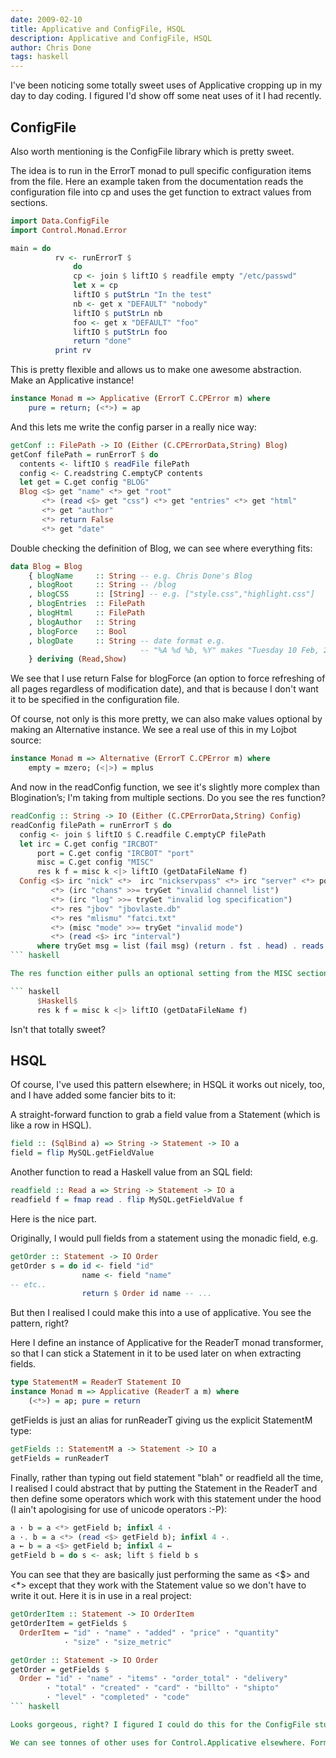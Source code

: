 ```yaml
---
date: 2009-02-10
title: Applicative and ConfigFile, HSQL
description: Applicative and ConfigFile, HSQL
author: Chris Done
tags: haskell
---
```



I've been noticing some totally sweet uses of Applicative cropping up in my day to day coding. I figured I'd show off some neat uses of it I had recently.

## ConfigFile

Also worth mentioning is the ConfigFile library which is pretty sweet.

The idea is to run in the ErrorT monad to pull specific configuration items from the file. Here an example taken from the documentation reads the configuration file into cp and uses the get function to extract values from sections.

``` haskell
import Data.ConfigFile
import Control.Monad.Error

main = do
          rv <- runErrorT $
              do
              cp <- join $ liftIO $ readfile empty "/etc/passwd"
              let x = cp
              liftIO $ putStrLn "In the test"
              nb <- get x "DEFAULT" "nobody"
              liftIO $ putStrLn nb
              foo <- get x "DEFAULT" "foo"
              liftIO $ putStrLn foo
              return "done"
          print rv
```

This is pretty flexible and allows us to make one awesome abstraction. Make an Applicative instance!

``` haskell
instance Monad m => Applicative (ErrorT C.CPError m) where
    pure = return; (<*>) = ap
```

And this lets me write the config parser in a really nice way:

``` haskell
getConf :: FilePath -> IO (Either (C.CPErrorData,String) Blog)
getConf filePath = runErrorT $ do
  contents <- liftIO $ readFile filePath
  config <- C.readstring C.emptyCP contents
  let get = C.get config "BLOG"
  Blog <$> get "name" <*> get "root"
       <*> (read <$> get "css") <*> get "entries" <*> get "html"
       <*> get "author"
       <*> return False
       <*> get "date"
```

Double checking the definition of Blog, we can see where everything fits:

``` haskell
data Blog = Blog
    { blogName     :: String -- e.g. Chris Done's Blog
    , blogRoot     :: String -- /blog
    , blogCSS      :: [String] -- e.g. ["style.css","highlight.css"]
    , blogEntries  :: FilePath
    , blogHtml     :: FilePath
    , blogAuthor   :: String
    , blogForce    :: Bool
    , blogDate     :: String -- date format e.g.
                             -- "%A %d %b, %Y" makes "Tuesday 10 Feb, 2009"
    } deriving (Read,Show)
```

We see that I use return False for blogForce (an option to force refreshing of all pages regardless of modification date), and that is because I don't want it to be specified in the configuration file.

Of course, not only is this more pretty, we can also make values optional by making an Alternative instance. We see a real use of this in my Lojbot source:

``` haskell
instance Monad m => Alternative (ErrorT C.CPError m) where
    empty = mzero; (<|>) = mplus
```

And now in the readConfig function, we see it's slightly more complex than Blogination’s; I'm taking from multiple sections. Do you see the res function?

``` haskell
readConfig :: String -> IO (Either (C.CPErrorData,String) Config)
readConfig filePath = runErrorT $ do
  config <- join $ liftIO $ C.readfile C.emptyCP filePath
  let irc = C.get config "IRCBOT"
      port = C.get config "IRCBOT" "port"
      misc = C.get config "MISC"
      res k f = misc k <|> liftIO (getDataFileName f)
  Config <$> irc "nick" <*>  irc "nickservpass" <*> irc "server" <*> port
         <*> (irc "chans" >>= tryGet "invalid channel list")
         <*> (irc "log" >>= tryGet "invalid log specification")
         <*> res "jbov" "jbovlaste.db"
         <*> res "mlismu" "fatci.txt"
         <*> (misc "mode" >>= tryGet "invalid mode")
         <*> (read <$> irc "interval")
      where tryGet msg = list (fail msg) (return . fst . head) . reads
``` haskell

The res function either pulls an optional setting from the MISC section, or alternatively uses the getDataFileName function to find out a filename held in our cabal package.

``` haskell
      $Haskell$
      res k f = misc k <|> liftIO (getDataFileName f)
```

Isn't that totally sweet?

## HSQL

Of course, I've used this pattern elsewhere; in HSQL it works out nicely, too, and I have added some fancier bits to it:

A straight-forward function to grab a field value from a Statement (which is like a row in HSQL).

``` haskell
field :: (SqlBind a) => String -> Statement -> IO a
field = flip MySQL.getFieldValue
```

Another function to read a Haskell value from an SQL field:

``` haskell
readfield :: Read a => String -> Statement -> IO a
readfield f = fmap read . flip MySQL.getFieldValue f
```

Here is the nice part.

Originally, I would pull fields from a statement using the monadic field, e.g.

``` haskell
getOrder :: Statement -> IO Order
getOrder s = do id <- field "id"
                name <- field "name"
-- etc..
                return $ Order id name -- ...
```

But then I realised I could make this into a use of applicative. You see the pattern, right?

Here I define an instance of Applicative for the ReaderT monad transformer, so that I can stick a Statement in it to be used later on when extracting fields.

``` haskell
type StatementM = ReaderT Statement IO
instance Monad m => Applicative (ReaderT a m) where
    (<*>) = ap; pure = return

```

getFields is just an alias for runReaderT giving us the explicit StatementM type:

``` haskell
getFields :: StatementM a -> Statement -> IO a
getFields = runReaderT
```

Finally, rather than typing out field statement "blah" or readfield all the time, I realised I could abstract that by putting the Statement in the ReaderT and then define some operators which work with this statement under the hood (I ain't apologising for use of unicode operators :-P):

``` haskell
a · b = a <*> getField b; infixl 4 ·
a ·. b = a <*> (read <$> getField b); infixl 4 ·.
a ← b = a <$> getField b; infixl 4 ←
getField b = do s <- ask; lift $ field b s
```

You can see that they are basically just performing the same as <$> and <*> except that they work with the Statement value so we don't have to write it out. Here it is in use in a real project:

``` haskell
getOrderItem :: Statement -> IO OrderItem
getOrderItem = getFields $
  OrderItem ← "id" · "name" · "added" · "price" · "quantity"
            · "size" · "size_metric"

getOrder :: Statement -> IO Order
getOrder = getFields $
  Order ← "id" · "name" · "items" · "order_total" · "delivery"
        · "total" · "created" · "card" · "billto" · "shipto"
        · "level" · "completed" · "code"
``` haskell

Looks gorgeous, right? I figured I could do this for the ConfigFile stuff, but thought better of it because it needs to be slightly more flexible. The reason this abstraction works so well for HSQL is that all the fields are extracted in the same way.

We can see tonnes of other uses for Control.Applicative elsewhere. Formlets, of course, are a prime example. It also works nicely in monadic parsers like Parsec. I expect tonnes of other uses of it cropping up in my daily coding.
